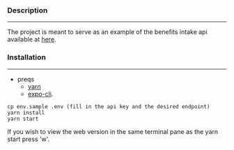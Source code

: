 ### Description
---
The project is meant to serve as an example of the benefits intake api available at [here](https://developer.va.gov).

### Installation
---
- preqs 
  - [yarn](https://yarnpkg.com/lang/en/docs/install/) 
  - [expo-cli](https://docs.expo.io/versions/latest/workflow/expo-cli/).
```
cp env.sample .env (fill in the api key and the desired endpoint)
yarn install
yarn start
```

If you wish to view the web version in the same terminal pane as the yarn start press 'w'.

